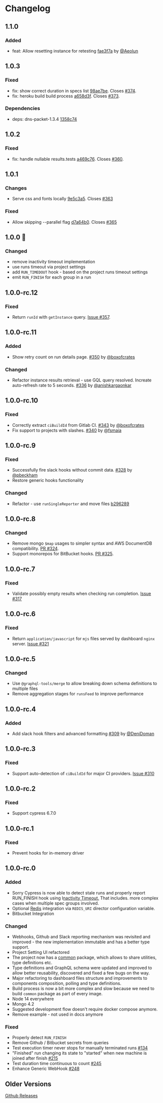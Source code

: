 # Changelog

## 1.1.0

### Added

* feat: Allow resetting instance for retesting [fae3f7a](https://github.com/sorry-cypress/sorry-cypress/commit/fae3f7a6bac8e24ed3b4c4546043f8f48f2ac31b) by [@Aeolun](https://github.com/Aeolun)

## 1.0.3

### Fixed

* fix: show correct duration in specs list [98ae7be](https://github.com/sorry-cypress/sorry-cypress/commit/98ae7be35005eadd0981455396cfe608f998fc2b). Closes [\#374](https://github.com/sorry-cypress/sorry-cypress/issues/374).
* fix: heroku build build process [a658d3f](https://github.com/sorry-cypress/sorry-cypress/commit/a658d3f34dd988a9b281dfbe659626473e47f665). Closes [\#373](https://github.com/sorry-cypress/sorry-cypress/issues/373).

### Dependencies

* deps: dns-packet-1.3.4 [1358c74](https://github.com/sorry-cypress/sorry-cypress/commit/1358c7431babac346bca8f79c591c0d6a305ce84)

## 1.0.2

### Fixed

* fix: handle nullable results.tests [a469c76](https://github.com/sorry-cypress/sorry-cypress/commit/a469c76a586a35e71c8756f269aadb81fb375b48). Closes [\#360](https://github.com/sorry-cypress/sorry-cypress/issues/360).

## 1.0.1

### Changes

* Serve css and fonts locally [9e5c3a5](https://github.com/sorry-cypress/sorry-cypress/commit/9e5c3a5b28f6660c58bf7d81739c31114e44e640). Closes [\#363](https://github.com/sorry-cypress/sorry-cypress/issues/363)

### Fixed

* Allow skipping --parallel flag [d7a64b0](https://github.com/sorry-cypress/sorry-cypress/commit/d7a64b0fba4533d5b282e087f907f5304d52eda2). Closes [\#365](https://github.com/sorry-cypress/sorry-cypress/issues/365)

## 1.0.0 🎉

### Changed

* remove inactivity timeout implementation
* use runs timeout via project settings
* add `RUN_TIMEDOUT` hook - based on the project runs timeout settings
* emit `RUN_FINISH` for each group in a run

## 1.0.0-rc.12

### Fixed

* Return `runId` with `getInstance` query. [Issue \#357](https://github.com/sorry-cypress/sorry-cypress/issues/357).

## 1.0.0-rc.11

### Added

* Show retry count on run details page. [\#350](https://github.com/sorry-cypress/sorry-cypress/pull/350) by [@boxofcrates](https://github.com/boxofcrates)

### Changed

* Refactor instance results retrieval - use GQL query resolved. Increate auto-refresh rate to 5 seconds. [\#336](https://github.com/sorry-cypress/sorry-cypress/pull/336) by [@anishkargaonkar](https://github.com/anishkargaonkar)

## 1.0.0-rc.10

### Fixed

* Correctly extract `ciBuildId` from Gitlab CI. [\#343](https://github.com/sorry-cypress/sorry-cypress/pull/343) by [@boxofcrates](https://github.com/boxofcrates)
* Fix support to projects with slashes. [\#340](https://github.com/sorry-cypress/sorry-cypress/pull/340) by [@fsmaia](https://github.com/fsmaia)

## 1.0.0-rc.9

### Fixed

* Successfully fire slack hooks without commit data. [\#328](https://github.com/sorry-cypress/sorry-cypress/pull/328) by [@pbeckham](https://github.com/pbeckham)
* Restore generic hooks functionality

### Changed

* Refactor - use `runSingleReporter` and move files [b296289](https://github.com/sorry-cypress/sorry-cypress/commit/b2962892c743219e43fdf289617d73b20dd06b2f)

## 1.0.0-rc.8

### Changed

* Remove mongo `$map` usages to simpler syntax and AWS DocumentDB compatibility. [PR \#324](https://github.com/sorry-cypress/sorry-cypress/pull/324).
* Support monorepos for BitBucket hooks. [PR \#325](https://github.com/sorry-cypress/sorry-cypress/pull/325).

## 1.0.0-rc.7

### Fixed

* Validate possibly empty results when checking run completion. [Issue \#317](https://github.com/sorry-cypress/sorry-cypress/issues/317)

## 1.0.0-rc.6

### Fixed

* Return `application/javascript` for `mjs` files served by dashboard `nginx` server. [Issue \#321](https://github.com/sorry-cypress/sorry-cypress/issues/321)

## 1.0.0-rc.5

### Changed

* Use `@graphql-tools/merge` to allow breaking down schema definitions to multiple files
* Remove aggregation stages for `runsFeed` to improve performance

## 1.0.0-rc.4

### Added

* Add slack hook filters and advanced formatting [\#309](https://github.com/sorry-cypress/sorry-cypress/pull/309) by [@DeniDoman](https://github.com/DeniDoman)

## 1.0.0-rc.3

### Fixed

* Support auto-detection of `ciBuildId` for major CI providers. [Issue \#310](https://github.com/sorry-cypress/sorry-cypress/issues/310)

## 1.0.0-rc.2

### Fixed

* Support cypress 6.7.0

## 1.0.0-rc.1

### Fixed

* Prevent hooks for in-memory driver

## 1.0.0-rc.0

### Added

* Sorry Cypress is now able to detect stale runs and properly report RUN\_FINISH hook using I[nactivity Timeout.](../concepts/inactivity-timeout.md) That includes. more complex cases when multiple spec groups involved.
* Optional [Redis](../configuration/persistent.md#redis-optional) integration via `REDIS_URI` director configuration variable.
* Bitbucket Integration

### Changed

* Webhooks, Github and Slack reporting mechanism was revisited and improved - the new implementation  immutable and has a better type support.
* Project Setting UI refactored
* The project now has a [common](https://github.com/sorry-cypress/sorry-cypress/tree/master/packages/common) package, which allows to share utilities, type definitions etc.
* Type definitions and GraphQL schema were updated and improved to allow better reusability, discovered and fixed a few bugs on the way.
* Major refactoring to dashboard files structure and improvements to components composition, polling and type definitions.
* Build process is now a bit more complex and slow because we need to build `common` package as part of every image.
* Node 14  everywhere
* Mongo 4.2
* Suggested development flow doesn't require docker compose anymore.
* Remove example - not used in docs anymore

### Fixed

* Properly detect `RUN_FINISH` 
* Remove Github / Bitbucket secrets from queries
* Test execution timer never stops for manually terminated runs [\#134](https://github.com/sorry-cypress/sorry-cypress/issues/134)
* "Finished" run changing its state to "started" when new machine is joined after finish [\#215](https://github.com/sorry-cypress/sorry-cypress/issues/215)
* Test duration time continuous to count [\#245](https://github.com/sorry-cypress/sorry-cypress/issues/245)
* Enhance Generic WebHook [\#248](https://github.com/sorry-cypress/sorry-cypress/issues/248)

## Older Versions

[Github Releases](https://github.com/sorry-cypress/sorry-cypress/releases)

### 



